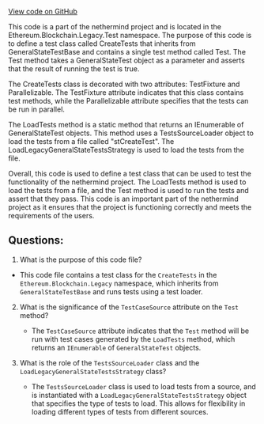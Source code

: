 [View code on GitHub](https://github.com/nethermindeth/nethermind/Ethereum.Blockchain.Legacy.Test/CreateTests.cs)

This code is a part of the nethermind project and is located in the Ethereum.Blockchain.Legacy.Test namespace. The purpose of this code is to define a test class called CreateTests that inherits from GeneralStateTestBase and contains a single test method called Test. The Test method takes a GeneralStateTest object as a parameter and asserts that the result of running the test is true.

The CreateTests class is decorated with two attributes: TestFixture and Parallelizable. The TestFixture attribute indicates that this class contains test methods, while the Parallelizable attribute specifies that the tests can be run in parallel.

The LoadTests method is a static method that returns an IEnumerable of GeneralStateTest objects. This method uses a TestsSourceLoader object to load the tests from a file called "stCreateTest". The LoadLegacyGeneralStateTestsStrategy is used to load the tests from the file.

Overall, this code is used to define a test class that can be used to test the functionality of the nethermind project. The LoadTests method is used to load the tests from a file, and the Test method is used to run the tests and assert that they pass. This code is an important part of the nethermind project as it ensures that the project is functioning correctly and meets the requirements of the users.
## Questions: 
 1. What is the purpose of this code file?
   - This code file contains a test class for the `CreateTests` in the `Ethereum.Blockchain.Legacy` namespace, which inherits from `GeneralStateTestBase` and runs tests using a test loader.

2. What is the significance of the `TestCaseSource` attribute on the `Test` method?
   - The `TestCaseSource` attribute indicates that the `Test` method will be run with test cases generated by the `LoadTests` method, which returns an `IEnumerable` of `GeneralStateTest` objects.

3. What is the role of the `TestsSourceLoader` class and the `LoadLegacyGeneralStateTestsStrategy` class?
   - The `TestsSourceLoader` class is used to load tests from a source, and is instantiated with a `LoadLegacyGeneralStateTestsStrategy` object that specifies the type of tests to load. This allows for flexibility in loading different types of tests from different sources.